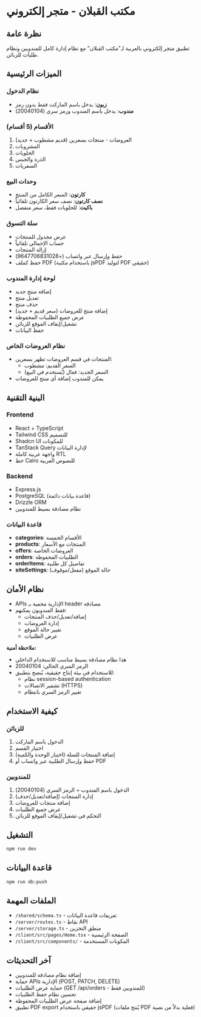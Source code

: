 # مكتب القبلان - متجر إلكتروني

## نظرة عامة
تطبيق متجر إلكتروني بالعربية لـ"مكتب القبلان" مع نظام إدارة كامل للمندوبين ونظام طلبات للزبائن.

## الميزات الرئيسية

### نظام الدخول
- **زبون**: يدخل باسم الماركت فقط بدون رمز
- **مندوب**: يدخل باسم المندوب ورمز سري (20040104)

### الأقسام (5 أقسام)
1. العروضات - منتجات بسعرين (قديم مشطوب + جديد)
2. المشروبات
3. الحلويات
4. الذرة والجبس
5. السفريات

### وحدات البيع
- **كارتون**: السعر الكامل من المنتج
- **نصف كارتون**: نصف سعر الكارتون تلقائياً
- **باكيت**: للحلويات فقط، سعر منفصل

### سلة التسوق
- عرض مجدول للمنتجات
- حساب الإجمالي تلقائياً
- إزالة المنتجات
- حفظ وإرسال عبر واتساب (+9647706831028)
- حفظ كملف PDF (باستخدام مكتبة jsPDF لتوليد PDF حقيقي)

### لوحة إدارة المندوب
- إضافة منتج جديد
- تعديل منتج
- حذف منتج
- إضافة منتج للعروضات (سعر قديم + جديد)
- عرض جميع الطلبيات المحفوظة
- تشغيل/إيقاف الموقع للزبائن
- حفظ البيانات

### نظام العروضات الخاص
- المنتجات في قسم العروضات تظهر بسعرين:
  - السعر القديم: مشطوب
  - السعر الجديد: فعال (يُستخدم في البيع)
- يمكن للمندوب إضافة أي منتج للعروضات

## البنية التقنية

### Frontend
- React + TypeScript
- Tailwind CSS للتصميم
- Shadcn UI للمكونات
- TanStack Query لإدارة البيانات
- واجهة عربية كاملة RTL
- خط Cairo للنصوص العربية

### Backend
- Express.js
- PostgreSQL (قاعدة بيانات دائمة)
- Drizzle ORM
- نظام مصادقة بسيط للمندوبين

### قاعدة البيانات
- **categories**: الأقسام الخمسة
- **products**: المنتجات مع الأسعار
- **offers**: العروضات الخاصة
- **orders**: الطلبيات المحفوظة
- **orderItems**: تفاصيل كل طلبية
- **siteSettings**: حالة الموقع (مفعل/موقوف)

## نظام الأمان
- APIs الإدارية محمية بـ header مصادقة
- فقط المندوبون يمكنهم:
  - إضافة/تعديل/حذف المنتجات
  - إدارة العروضات
  - تغيير حالة الموقع
  - عرض الطلبيات

**ملاحظة أمنية:**
- هذا نظام مصادقة بسيط مناسب للاستخدام الداخلي
- الرمز السري الحالي: 20040104
- للاستخدام في بيئة إنتاج حقيقية، يُنصح بتطبيق:
  - نظام session-based authentication
  - تشفير الاتصالات (HTTPS)
  - تغيير الرمز السري بانتظام

## كيفية الاستخدام

### للزبائن
1. الدخول باسم الماركت
2. اختيار القسم
3. إضافة المنتجات للسلة (اختيار الوحدة والكمية)
4. حفظ وإرسال الطلبية عبر واتساب أو PDF

### للمندوبين
1. الدخول باسم المندوب + الرمز السري (20040104)
2. إدارة المنتجات (إضافة/تعديل/حذف)
3. إضافة منتجات للعروضات
4. عرض جميع الطلبيات
5. التحكم في تشغيل/إيقاف الموقع للزبائن

## التشغيل
```bash
npm run dev
```

## قاعدة البيانات
```bash
npm run db:push
```

## الملفات المهمة
- `/shared/schema.ts` - تعريفات قاعدة البيانات
- `/server/routes.ts` - نقاط API
- `/server/storage.ts` - منطق التخزين
- `/client/src/pages/Home.tsx` - الصفحة الرئيسية
- `/client/src/components/` - المكونات المستخدمة

## آخر التحديثات
- إضافة نظام مصادقة للمندوبين
- حماية APIs الإدارية (POST, PATCH, DELETE)
- حماية عرض الطلبيات (GET /api/orders - للمندوبين فقط)
- تحسين نظام حفظ الطلبيات
- إضافة صفحة عرض الطلبيات المحفوظة
- تطبيق PDF export حقيقي باستخدام jsPDF (يُنتج ملفات PDF فعلية بدلاً من نصية)
